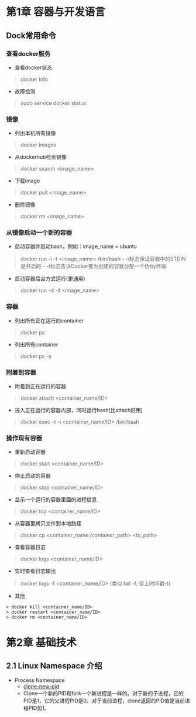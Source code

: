 # 第1章 容器与开发语言
## Dock常用命令
### 查看docker服务
* 查看docker状态
> docker info
* 故障检测
> sudo service docker status
### 镜像
* 列出本机所有镜像
> docker images
* 从dockerhub检索镜像
> docker search <image_name>
* 下载image
> docker pull <image_name>
* 删除镜像
> docker rm <image_name>
### 从镜像启动一个新的容器
* 启动容器并启动bash，例如：image_name = ubuntu
> docker run -i -t <image_name> /bin/bash
    - -i标志保证容器中的STDIN是开启的
    - -t标志告诉Docker要为创建的容器分配一个伪tty终端
* 启动容器后台方式运行(更通用)
> docker run -d -it <image_name>
### 容器
* 列出所有正在运行的container
> docker ps
* 列出所有container
> docker ps -a
### 附着到容器
* 附着到正在运行的容器
> docker attach <container_name/ID>
* 进入正在运行的容器内部，同时运行bash(比attach好用)
> docker exec -t -i <container_name/ID> /bin/bash
### 操作现有容器
* 重新启动容器
> docker start <container_name/ID>
* 停止启动的容器
> docker stop <container_name/ID>
* 显示一个运行的容器里面的进程信息
> docker top <container_name/ID>
* 从容器里拷贝文件到本地路径
> docker cp <container_name:/container_path> <to_path>
* 查看容器日志
> docker logs <container_name/ID>
* 实时查看日志输出
> docker logs -f <container_name/ID> (类似 tail -f, 带上时间戳-t)
* 其他
```
> docker kill <container_name/ID>
> docker restart <container_name/ID>
> docker rm <container_name/ID>
```

# 第2章 基础技术
## 2.1 Linux Namespace 介绍
* Process Namespace
    - [clone-new-pid](./code/process-namespace/new-pid.c)
    - Clone一个新的PID和fork一个新进程是一样的。对于新的子进程，它的PID是1，它的父进程PID是0。对于当前进程，clone返回的PID值是当前进程PID加1。
